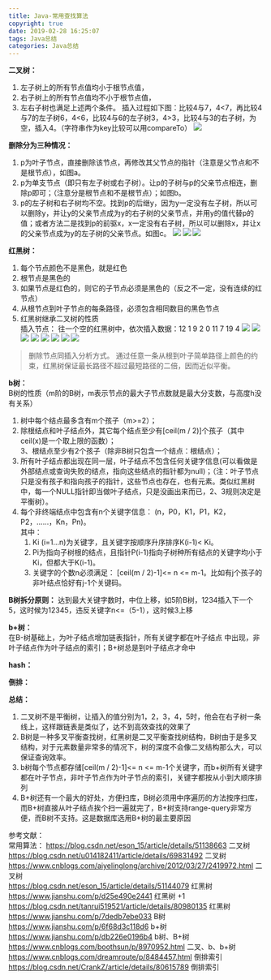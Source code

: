 ```yaml
---
title: Java-常用查找算法
copyright: true
date: 2019-02-28 16:25:07
tags: Java总结
categories: Java总结
---
```

**二叉树：**  
1. 左子树上的所有节点值均小于根节点值，
2. 右子树上的所有节点值均不小于根节点值，
3. 左右子树也满足上述两个条件。
插入过程如下图：比较4与7，4<7，再比较4与7的左子树6，4<6，比较4与6的左子树3，4>3，比较4与3的右子树，为空，插入4。（字符串作为key比较可以用compareTo）
![](Java-常用查找算法/常用查找算法1.png)

**删除分为三种情况：** 
1. p为叶子节点，直接删除该节点，再修改其父节点的指针（注意是父节点和不是根节点），如图a。
2. p为单支节点（即只有左子树或右子树）。让p的子树与p的父亲节点相连，删除p即可；（注意分是根节点和不是根节点）；如图b。
3. p的左子树和右子树均不空。找到p的后继y，因为y一定没有左子树，所以可以删除y，并让y的父亲节点成为y的右子树的父亲节点，并用y的值代替p的值；或者方法二是找到p的前驱x，x一定没有右子树，所以可以删除x，并让x的父亲节点成为y的左子树的父亲节点。如图c。
![](Java-常用查找算法/常用查找算法2.png)
![](Java-常用查找算法/常用查找算法3.png)
![](Java-常用查找算法/常用查找算法4.png)

**红黑树：**
1. 每个节点颜色不是黑色，就是红色 
2. 根节点是黑色的 
3. 如果节点是红色的，则它的子节点必须是黑色的（反之不一定，没有连续的红节点） 
4. 从根节点到叶子节点的每条路径，必须包含相同数目的黑色节点
5. 红黑树继承二叉树的性质   
插入节点：
往一个空的红黑树中，依次插入数据：12 1 9 2 0 11 7 19 4
![](Java-常用查找算法/常用查找算法5.png)
![](Java-常用查找算法/常用查找算法6.png)
![](Java-常用查找算法/常用查找算法7.png)
![](Java-常用查找算法/常用查找算法8.png)
![](Java-常用查找算法/常用查找算法9.png)
![](Java-常用查找算法/常用查找算法10.png)
![](Java-常用查找算法/常用查找算法11.png)
![](Java-常用查找算法/常用查找算法12.png)
> 删除节点同插入分析方式。
通过任意一条从根到叶子简单路径上颜色的约束，红黑树保证最长路径不超过最短路径的二倍，因而近似平衡。

**b树：**  
B树的性质（m阶的B树，m表示节点的最大子节点数就是最大分支数，与高度h没有关系）
1. 树中每个结点最多含有m个孩子（m>=2）； 
2. 除根结点和叶子结点外，其它每个结点至少有[ceil(m / 2)]个孩子（其中ceil(x)是一个取上限的函数）；  
3、根结点至少有2个孩子（除非B树只包含一个结点：根结点）； 
4. 所有叶子结点都出现在同一层，叶子结点不包含任何关键字信息(可以看做是外部结点或查询失败的结点，指向这些结点的指针都为null)；（注：叶子节点只是没有孩子和指向孩子的指针，这些节点也存在，也有元素。类似红黑树中，每一个NULL指针即当做叶子结点，只是没画出来而已，2、3规则决定是平衡树）。 
5. 每个非终端结点中包含有n个关键字信息： (n，P0，K1，P1，K2，P2，......，Kn，Pn)。  
其中： 
    1. Ki (i=1...n)为关键字，且关键字按顺序升序排序K(i-1)< Ki。
    2. Pi为指向子树根的结点，且指针P(i-1)指向子树种所有结点的关键字均小于Ki，但都大于K(i-1)。 
    3. 关键字的个数n必须满足： [ceil(m / 2)-1]<= n <= m-1。比如有j个孩子的非叶结点恰好有j-1个关键码。
    
**B树拆分原则：** 达到最大关键字数时，中位上移，如5阶B树，1234插入下一个5，这时候为12345，违反关键字n<=（5-1），这时候3上移

**b+树：**  
在B-树基础上，为叶子结点增加链表指针，所有关键字都在叶子结点 中出现，非叶子结点作为叶子结点的索引；B+树总是到叶子结点才命中

**hash：**  

**倒排：**  


**总结：**  
1. 二叉树不是平衡树，让插入的值分别为1，2，3，4，5时，他会在右子树一条线上，这样跟链表是类似了，达不到高效查找的效果了
2. B树是一种多叉平衡查找树，红黑树是二叉平衡查找树结构，B树由于是多叉结构，对于元素数量非常多的情况下，树的深度不会像二叉结构那么大，可以保证查询效率。
3. b树每个节点都存储[ceil(m / 2)-1]<= n <= m-1个关键字，而b+树所有关键字都在叶子节点，非叶子节点作为叶子节点的索引，关键字都按从小到大顺序排列
4. B+树还有一个最大的好处，方便扫库，B树必须用中序遍历的方法按序扫库，而B+树直接从叶子结点挨个扫一遍就完了，B+树支持range-query非常方便，而B树不支持。这是数据库选用B+树的最主要原因

参考文献：  
常用算法：
https://blog.csdn.net/eson_15/article/details/51138663 二叉树  
https://blog.csdn.net/u014182411/article/details/69831492 二叉树  
https://www.cnblogs.com/aiyelinglong/archive/2012/03/27/2419972.html 二叉树  
https://blog.csdn.net/eson_15/article/details/51144079 红黑树  
https://www.jianshu.com/p/d25e490e2441 红黑树 +1  
https://blog.csdn.net/tanrui519521/article/details/80980135 红黑树  
https://www.jianshu.com/p/7dedb7ebe033 B树  
https://www.jianshu.com/p/6f68d3c118d6 b+树  
https://www.jianshu.com/p/db226e0196b4 b树、B+树  
https://www.cnblogs.com/boothsun/p/8970952.html 二叉、b、b+树  
https://www.cnblogs.com/dreamroute/p/8484457.html 倒排索引  
https://blog.csdn.net/CrankZ/article/details/80615789 倒排索引  
